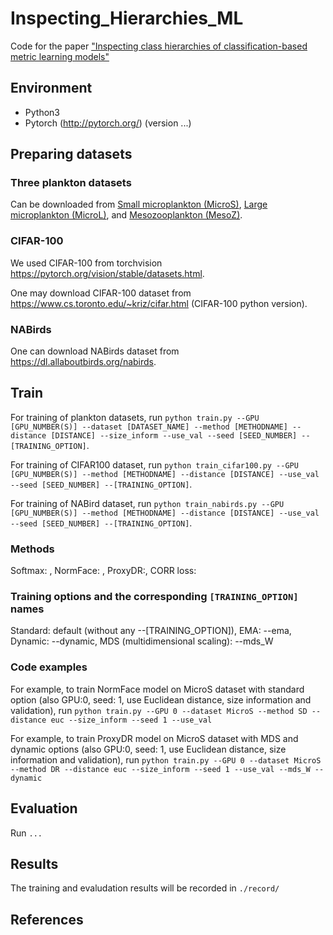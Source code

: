 # Inspecting_Hierarchies_ML
Code for the paper ["Inspecting class hierarchies of classification-based metric learning models"](https://arxiv.org/abs/2301.11065)

## Environment
 - Python3
 - Pytorch (http://pytorch.org/) (version ...)

## Preparing datasets
### Three plankton datasets
Can be downloaded from [Small microplankton (MicroS)](https://doi.org/10.21335/NMDC-2102309336), [Large microplankton (MicroL)](https://doi.org/10.21335/NMDC-573815973), and [Mesozooplankton (MesoZ)](https://doi.org/10.21335/NMDC-1805578916).


### CIFAR-100
We used CIFAR-100 from torchvision https://pytorch.org/vision/stable/datasets.html.

One may download CIFAR-100 dataset from https://www.cs.toronto.edu/~kriz/cifar.html (CIFAR-100 python version). 


### NABirds
One can download NABirds dataset from https://dl.allaboutbirds.org/nabirds.

## Train
For training of plankton datasets, run `python train.py --GPU [GPU_NUMBER(S)] --dataset [DATASET_NAME] --method [METHODNAME] --distance [DISTANCE] --size_inform --use_val --seed [SEED_NUMBER] --[TRAINING_OPTION]`.

For training of CIFAR100 dataset, run `python train_cifar100.py --GPU [GPU_NUMBER(S)] --method [METHODNAME] --distance [DISTANCE] --use_val --seed [SEED_NUMBER] --[TRAINING_OPTION]`.

For training of NABird dataset, run `python train_nabirds.py --GPU [GPU_NUMBER(S)] --method [METHODNAME] --distance [DISTANCE] --use_val --seed [SEED_NUMBER] --[TRAINING_OPTION]`.

### Methods 
Softmax: , NormFace: , ProxyDR:, CORR loss: 


### Training options and the corresponding `[TRAINING_OPTION]` names
Standard: default (without any --[TRAINING_OPTION]), EMA: --ema, Dynamic: --dynamic, MDS (multidimensional scaling): --mds_W

### Code examples
For example, to train NormFace model on MicroS dataset with standard option (also GPU:0, seed: 1, use Euclidean distance, size information and validation), run `python train.py --GPU 0 --dataset MicroS --method SD --distance euc --size_inform --seed 1 --use_val`

For example, to train ProxyDR model on MicroS dataset with MDS and dynamic options (also GPU:0, seed: 1, use Euclidean distance, size information and validation), run `python train.py --GPU 0 --dataset MicroS --method DR --distance euc --size_inform --seed 1 --use_val --mds_W --dynamic`

## Evaluation
Run `...`

## Results
The training and evaludation results will be recorded in `./record/`

## References 




